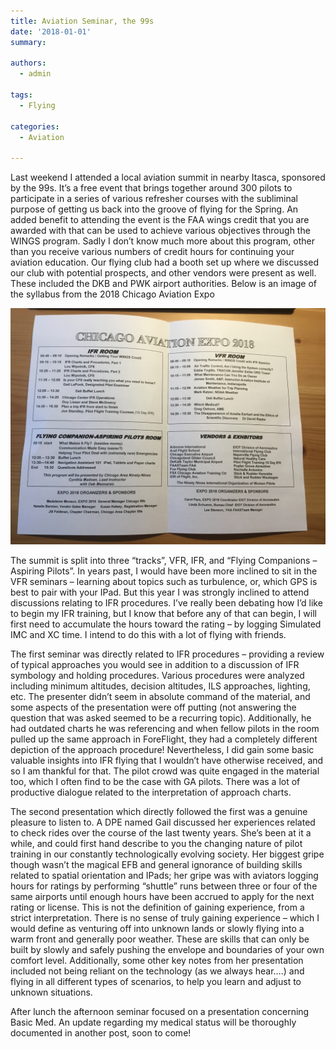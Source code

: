 ```yaml
---
title: Aviation Seminar, the 99s
date: '2018-01-01'
summary:

authors:
  - admin

tags:
  - Flying

categories:
  - Aviation

---
```

Last weekend I attended a local aviation summit in nearby Itasca, sponsored by the 99s. It’s a free event that brings together around 300 pilots to participate in a series of various refresher courses with the subliminal purpose of getting us back into the groove of flying for the Spring. An added benefit to attending the event is the FAA wings credit that you are awarded with that can be used to achieve various objectives through the WINGS program. Sadly I don’t know much more about this program, other than you receive various numbers of credit hours for continuing your aviation education. Our flying club had a booth set up where we discussed our club with potential prospects, and other vendors were present as well. These included the DKB and PWK airport authorities. Below is an image of the syllabus from the 2018 Chicago Aviation Expo

![jpg](img_0018.jpg)

The summit is split into three “tracks”, VFR, IFR, and “Flying Companions – Aspiring Pilots”. In years past, I would have been more inclined to sit in the VFR seminars – learning about topics such as turbulence, or, which GPS is best to pair with your IPad. But this year I was strongly inclined to attend discussions relating to IFR procedures. I’ve really been debating how I’d like to begin my IFR training, but I know that before any of that can begin, I will first need to accumulate the hours toward the rating – by logging Simulated IMC and XC time. I intend to do this with a lot of flying with friends.

The first seminar was directly related to IFR procedures – providing a review of typical approaches you would see in addition to a  discussion of IFR symbology and holding procedures. Various procedures were analyzed including minimum altitudes, decision altitudes, ILS approaches, lighting, etc. The presenter didn’t seem in absolute command of the material, and some aspects of the presentation were off putting (not answering the question that was asked seemed to be a recurring topic). Additionally, he had outdated charts he was referencing and when fellow pilots in the room pulled up the same approach in ForeFlight, they had a completely different depiction of the approach procedure! Nevertheless, I did gain some basic valuable insights into IFR flying that I wouldn’t have otherwise received, and so I am thankful for that. The pilot crowd was quite engaged in the material too, which I often find to be the case with GA pilots. There was a lot of productive dialogue related to the interpretation of approach charts.

The second presentation which directly followed the first was a genuine pleasure to listen to. A DPE named Gail discussed her experiences related to check rides over the course of the last twenty years. She’s been at it a while, and could first hand describe to you the changing nature of pilot training in our constantly technologically evolving society. Her biggest gripe though wasn’t the magical EFB and general ignorance of building skills related to spatial orientation and IPads; her gripe was with aviators logging hours for ratings by performing “shuttle” runs between three or four of the same airports until enough hours have been accrued to apply for the next rating or license. This is not the definition of gaining experience, from a strict interpretation. There is no sense of truly gaining experience – which I would define as venturing off into unknown lands or slowly flying into a warm front and generally poor weather. These are skills that can only be built by slowly and safely pushing the envelope and boundaries of your own comfort level. Additionally, some other key notes from her presentation included not being reliant on the technology (as we always hear….) and flying in all different types of scenarios, to help you learn and adjust to unknown situations.

After lunch the afternoon seminar focused on a presentation concerning Basic Med. An update regarding my medical status will be thoroughly documented in another post, soon to come!
